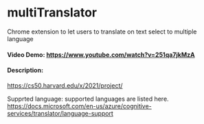 # multiTranslator
Chrome extension to let users to translate on text select to multiple language

#### Video Demo:  https://www.youtube.com/watch?v=251qa7jkMzA

#### Description:

https://cs50.harvard.edu/x/2021/project/

Supprted language:
supported languages are listed here.
https://docs.microsoft.com/en-us/azure/cognitive-services/translator/language-support